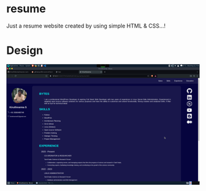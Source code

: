 # resume
Just a resume website created by using simple HTML &amp; CSS...!

# Design
<img src="screenshot.png">
